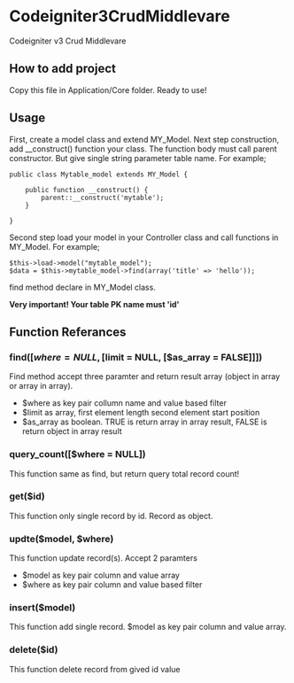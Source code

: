 # Codeigniter3CrudMiddlevare
Codeigniter v3 Crud Middlevare

## How to add project
Copy this file in Application/Core folder. Ready to use!

## Usage
First, create a model class and extend MY_Model. Next step construction, add __construct() function your class. The function body must call parent constructor. But give single string parameter table name. For example;

```
public class Mytable_model extends MY_Model {

    public function __construct() {
        parent::__construct('mytable');
    }

}
```

Second step load your model in your Controller class and call functions in MY_Model. For example;

```
$this->load->model("mytable_model");
$data = $this->mytable_model->find(array('title' => 'hello'));
```

find method declare in MY_Model class.

**Very important! Your table PK name must 'id'**

## Function Referances

### find([$where = NULL, [$limit = NULL, [$as_array = FALSE]]])
Find method accept three paramter and return result array (object in array or array in array).

* $where as key pair collumn name and value based filter 
* $limit as array, first element length second element start position
* $as_array as boolean. TRUE is return array in array result, FALSE is return object in array result

### query_count([$where = NULL])
This function same as find, but return query total record count!

### get($id)
This function only single record by id. Record as object.

### updte($model, $where)
This function update record(s). Accept 2 paramters

* $model as key pair column and value array
* $where as key pair column and value based filter

### insert($model)
This function add single record. $model as key pair column and value array.

### delete($id)
This function delete record from gived id value
